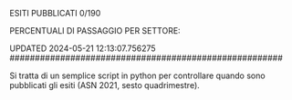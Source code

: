 ESITI PUBBLICATI 0/190 

PERCENTUALI DI PASSAGGIO PER SETTORE:

UPDATED 2024-05-21 12:13:07.756275
###################################################### 

Si tratta di un semplice script in python per controllare quando sono pubblicati gli esiti (ASN 2021, sesto quadrimestre).

